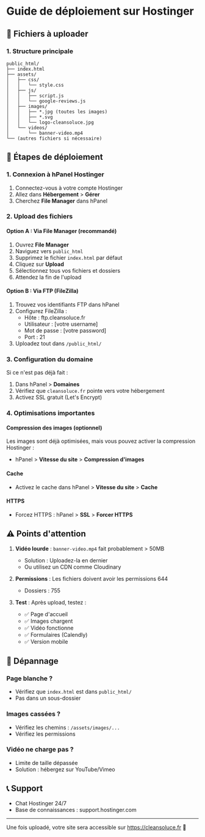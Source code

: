 # Guide de déploiement sur Hostinger

## 📁 Fichiers à uploader

### 1. Structure principale
```
public_html/
├── index.html
├── assets/
│   ├── css/
│   │   └── style.css
│   ├── js/
│   │   ├── script.js
│   │   └── google-reviews.js
│   ├── images/
│   │   ├── *.jpg (toutes les images)
│   │   ├── *.svg
│   │   └── logo-cleansoluce.jpg
│   └── videos/
│       └── banner-video.mp4
└── (autres fichiers si nécessaire)
```

## 🚀 Étapes de déploiement

### 1. Connexion à hPanel Hostinger
1. Connectez-vous à votre compte Hostinger
2. Allez dans **Hébergement** > **Gérer**
3. Cherchez **File Manager** dans hPanel

### 2. Upload des fichiers

#### Option A : Via File Manager (recommandé)
1. Ouvrez **File Manager**
2. Naviguez vers `public_html`
3. Supprimez le fichier `index.html` par défaut
4. Cliquez sur **Upload** 
5. Sélectionnez tous vos fichiers et dossiers
6. Attendez la fin de l'upload

#### Option B : Via FTP (FileZilla)
1. Trouvez vos identifiants FTP dans hPanel
2. Configurez FileZilla :
   - Hôte : ftp.cleansoluce.fr
   - Utilisateur : [votre username]
   - Mot de passe : [votre password]
   - Port : 21
3. Uploadez tout dans `/public_html/`

### 3. Configuration du domaine

Si ce n'est pas déjà fait :
1. Dans hPanel > **Domaines**
2. Vérifiez que `cleansoluce.fr` pointe vers votre hébergement
3. Activez SSL gratuit (Let's Encrypt)

### 4. Optimisations importantes

#### Compression des images (optionnel)
Les images sont déjà optimisées, mais vous pouvez activer la compression Hostinger :
- hPanel > **Vitesse du site** > **Compression d'images**

#### Cache
- Activez le cache dans hPanel > **Vitesse du site** > **Cache**

#### HTTPS
- Forcez HTTPS : hPanel > **SSL** > **Forcer HTTPS**

## ⚠️ Points d'attention

1. **Vidéo lourde** : `banner-video.mp4` fait probablement > 50MB
   - Solution : Uploadez-la en dernier
   - Ou utilisez un CDN comme Cloudinary

2. **Permissions** : Les fichiers doivent avoir les permissions 644
   - Dossiers : 755

3. **Test** : Après upload, testez :
   - ✅ Page d'accueil
   - ✅ Images chargent
   - ✅ Vidéo fonctionne
   - ✅ Formulaires (Calendly)
   - ✅ Version mobile

## 🔧 Dépannage

### Page blanche ?
- Vérifiez que `index.html` est dans `public_html/`
- Pas dans un sous-dossier

### Images cassées ?
- Vérifiez les chemins : `/assets/images/...`
- Vérifiez les permissions

### Vidéo ne charge pas ?
- Limite de taille dépassée
- Solution : hébergez sur YouTube/Vimeo

## 📞 Support
- Chat Hostinger 24/7
- Base de connaissances : support.hostinger.com

---
Une fois uploadé, votre site sera accessible sur https://cleansoluce.fr 🎉